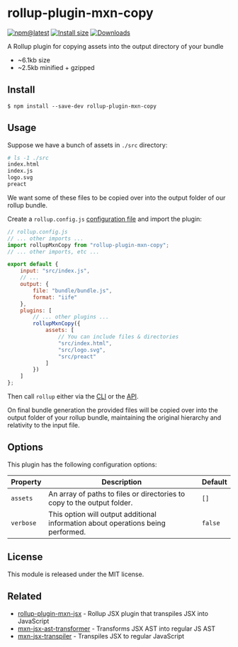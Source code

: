 # rollup-plugin-mxn-copy

[![npm@latest](https://badgen.net/npm/v/rollup-plugin-mxn-copy)](https://www.npmjs.com/package/rollup-plugin-mxn-copy)
[![Install size](https://packagephobia.now.sh/badge?p=rollup-plugin-mxn-copy)](https://packagephobia.now.sh/result?p=rollup-plugin-mxn-copy)
[![Downloads](https://img.shields.io/npm/dm/rollup-plugin-mxn-copy.svg)](https://npmjs.com/rollup-plugin-mxn-copy)

A Rollup plugin for copying assets into the output directory of your bundle

- ~6.1kb size
- ~2.5kb minified + gzipped

## Install

```
$ npm install --save-dev rollup-plugin-mxn-copy
```

## Usage

Suppose we have a bunch of assets in `./src` directory:

```bash
# ls -1 ./src
index.html
index.js
logo.svg
preact
```

We want some of these files to be copied over into the output folder of our rollup bundle.

Create a `rollup.config.js` [configuration file](https://www.rollupjs.org/guide/en/#configuration-files) and import the plugin:

```js
// rollup.config.js
// ... other imports ...
import rollupMxnCopy from "rollup-plugin-mxn-copy";
// ... other imports, etc ...

export default {
	input: "src/index.js",
	// ...
	output: {
		file: "bundle/bundle.js",
		format: "iife"
	},
	plugins: [
		// ... other plugins ...
		rollupMxnCopy({
			assets: [
				// You can include files & directories
				"src/index.html",
				"src/logo.svg",
				"src/preact"
			]
		})
	]
};
```

Then call `rollup` either via the [CLI](https://www.rollupjs.org/guide/en/#command-line-reference) or the [API](https://www.rollupjs.org/guide/en/#javascript-api).

On final bundle generation the provided files will be copied over into the output folder of your rollup bundle, maintaining the original hierarchy and relativity to the input file.

## Options

This plugin has the following configuration options:

| Property    | Description    | Default      |
|-------------|----------------|--------------|
| `assets`    | An array of paths to files or directories to copy to the output folder. | `[]` |
| `verbose`   | This option will output additional information about operations being performed. | `false` |

## License

This module is released under the MIT license.

## Related

- [rollup-plugin-mxn-jsx](https://github.com/ZimNovich/rollup-plugin-mxn-jsx) - Rollup JSX plugin that transpiles JSX into JavaScript
- [mxn-jsx-ast-transformer](https://github.com/ZimNovich/mxn-jsx-ast-transformer) - Transforms JSX AST into regular JS AST
- [mxn-jsx-transpiler](https://github.com/ZimNovich/mxn-jsx-transpiler) - Transpiles JSX to regular JavaScript
